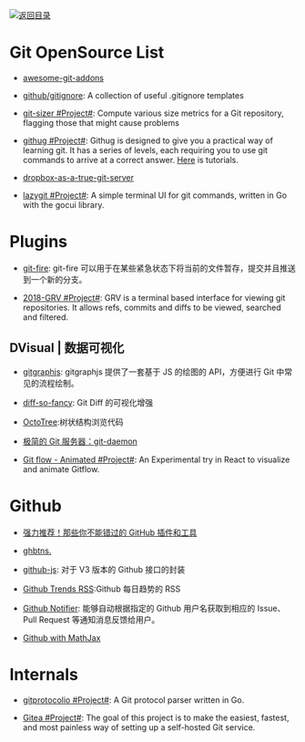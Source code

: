 [![返回目录](https://user-images.githubusercontent.com/5803001/38079637-ff0abcf0-3371-11e8-9b76-ad651620afc7.jpg)](https://github.com/wx-chevalier/Awesome-Lists)

# Git OpenSource List

- [awesome-git-addons](https://github.com/stevemao/awesome-git-addons#git-deploy)

- [github/gitignore](https://github.com/github/gitignore): A collection of useful .gitignore templates

- [git-sizer #Project#](https://github.com/github/git-sizer/): Compute various size metrics for a Git repository, flagging those that might cause problems

* [githug #Project#](https://github.com/Gazler/githug): Githug is designed to give you a practical way of learning git. It has a series of levels, each requiring you to use git commands to arrive at a correct answer. [Here](https://codingstyle.cn/topics/51) is tutorials.

- [dropbox-as-a-true-git-server](http://www.anishathalye.com/2016/04/25/dropbox-as-a-true-git-server/)

- [lazygit #Project#](https://github.com/jesseduffield/lazygit): A simple terminal UI for git commands, written in Go with the gocui library.

# Plugins

- [git-fire](https://github.com/qw3rtman/git-fire): git-fire 可以用于在某些紧急状态下将当前的文件暂存，提交并且推送到一个新的分支。

- [2018-GRV #Project#](https://github.com/rgburke/grv): GRV is a terminal based interface for viewing git repositories. It allows refs, commits and diffs to be viewed, searched and filtered.

## DVisual | 数据可视化

- [gitgraphjs](http://gitgraphjs.com/#): gitgraphjs 提供了一套基于 JS 的绘图的 API，方便进行 Git 中常见的流程绘制。

- [diff-so-fancy](https://github.com/so-fancy/diff-so-fancy): Git Diff 的可视化增强

- [OctoTree](https://github.com/buunguyen/octotree):树状结构浏览代码

- [极简的 Git 服务器：git-daemon](http://harttle.com/2016/06/20/git-daemon.html)

- [Git flow - Animated #Project#](https://github.com/vraa/gitflowanimated): An Experimental try in React to visualize and animate Gitflow.

# Github

- [强力推荐！那些你不能错过的 GitHub 插件和工具](https://juejin.im/post/59ade28051882538fd72fa2c)

* [ghbtns.](https://ghbtns.com/#star)

* [github-js](https://github.com/akshaykumar6/github-js): 对于 V3 版本的 Github 接口的封装

- [Github Trends RSS](http://github-trends.ryotarai.info/):Github 每日趋势的 RSS

* [Github Notifier](https://parg.co/bDV): 能够自动根据指定的 Github 用户名获取到相应的 Issue、Pull Request 等通知消息反馈给用户。

* [Github with MathJax](https://parg.co/bDa)

# Internals

- [gitprotocolio #Project#](https://github.com/google/gitprotocolio): A Git protocol parser written in Go.

- [Gitea #Project#](https://github.com/go-gitea/gitea): The goal of this project is to make the easiest, fastest, and most painless way of setting up a self-hosted Git service.
